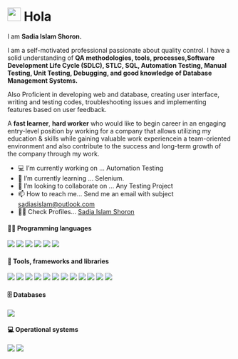 <h1 id="home"><img src="https://media.giphy.com/media/hvRJCLFzcasrR4ia7z/giphy.gif" width="30"/> Hola </h1>

I am <b>Sadia Islam Shoron.</b>

I am a self-motivated professional passionate about quality control. I have a solid understanding of <b>QA methodologies, tools, processes,Software Development Life Cycle (SDLC), STLC, SQL, Automation Testing, Manual Testing, Unit Testing, Debugging, and good knowledge of Database Management Systems.</b>

Also Proficient in developing web and database, creating user interface, writing and testing codes, troubleshooting issues and implementing features based on user feedback.

A <b>fast learner</b>, <b>hard worker</b> who would like to begin career in an engaging entry-level position by working for a company that allows utilizing my education & skills while gaining valuable work experiencein a team-oriented environment and also contribute to the success and long-term growth of the company through my work.

- 💻 I’m currently working on ... Automation Testing 
- 📖 I’m currently learning ... Selenium.
- 🤝 I’m looking to collaborate on ... Any Testing Project
- 📫 How to reach me... Send me an email with subject sadiasislam@outlook.com
- 👩‍💻 Check Profiles... <a href="https://linktr.ee/sadiamshoron">Sadia Islam Shoron</a>

#### 👨‍💻 Programming languages

<p>
    <a href="#home"><img src=https://img.shields.io/badge/-Java%20-%23525252.svg?style=flat&logo=Java&logoColor=white&"></a>
    <a href="#home"><img src=https://img.shields.io/badge/-JavaScript%20-%23525252.svg?style=flat&logo=JavaScript&logoColor=yellow&"></a>
    <a href="#home"><img src=https://img.shields.io/badge/-React%20-%23525252.svg?style=flat&logo=React&logoColor=blue&"></a>
    <a href="#home"><img src=https://img.shields.io/badge/-Python%20-%23525252.svg?style=flat&logo=Python&"></a>
    <a href="#home"><img src=https://img.shields.io/badge/PHP%20-%23525252.svg?style=flat&logo=amazon-dynamodb&"></a>
    <a href="#home"><img src=https://img.shields.io/badge/SQL%20-%23525252.svg?style=flat&logo=amazon-dynamodb&"></a>
</p>


#### 🧰 Tools, frameworks and libraries

<p>
    <!-- <a href="#home"><img src=https://img.shields.io/badge/-Mocha%20-%23525252.svg?style=flat&logo=Mocha&"></a>
    <a href="#home"><img src=https://img.shields.io/badge/-JUnit%20-%23525252.svg?style=flat&logo=cachet&"></a>
    <a href="#home"><img src=https://img.shields.io/badge/-Electron%20-%23525252.svg?style=flat&logo=Electron&"></a>
    <a href="#home"><img src=https://img.shields.io/badge/-Docker%20-%23525252.svg?style=flat&logo=docker&"></a>
    <a href="#home"><img src=https://img.shields.io/badge/-Spring%20-%23525252.svg?style=flat&logo=spring&logoColor=green&"></a>
    <a href="#home"><img src=https://img.shields.io/badge/-Cypress%20-%23525252.svg?style=flat&logo=cypress&"></a>
    <a href="#home"><img src=https://img.shields.io/badge/-Puppeteer%20-%23525252.svg?style=flat&logo=Puppeteer&logoColor=white&"></a>
    <a href="#home"><img src=https://img.shields.io/badge/-Gradle%20-%23525252.svg?style=flat&logo=Gradle&"></a>
    <a href="#home"><img src=https://img.shields.io/badge/-Kafka%20-%23525252.svg?style=flat&logo=apache-kafka&"></a>
    <a href="#home"><img src=https://img.shields.io/badge/-WebdriverIO%20-%23525252.svg?style=flat&logo=WebdriverIO&"></a>  -->
    <a href="#home"><img src=https://img.shields.io/badge/-Maven%20-%23525252.svg?style=flat&logo=apache-maven&logoColor=ffb9b4&"></a>
    <a href="#home"><img src=https://img.shields.io/badge/-Cucumber%20-%23525252.svg?style=flat&logo=cucumber&"></a>
    <a href="#home"><img src=https://img.shields.io/badge/-Selenium%20-%23525252.svg?style=flat&logo=selenium&"></a>
    <a href="#home"><img src=https://img.shields.io/badge/-Git%20-%23525252.svg?style=flat&logo=git&"></a>
    <a href="#home"><img src=https://img.shields.io/badge/-GitHub%20-%23525252.svg?style=flat&logo=github&"></a>
    <a href="#home"><img src=https://img.shields.io/badge/JMeter%20-%23525252.svg?style=flat&logo=Jenkins&"></a>
    <a href="#home"><img src=https://img.shields.io/badge/TestNG%20-%23525252.svg?style=flat&logo=Jenkins&"></a>
    <a href="#home"><img src=https://img.shields.io/badge/-Visual%20Studio%20Code%20-%23525252.svg?style=flat&logo=visual-studio-code&logoColor=007ACC&"></a>
    <a href="#home"><img src=https://img.shields.io/badge/-IntelliJ%20-%23525252.svg?style=flat&logo=jetbrains&"></a>
    <a href="#home"><img src=https://img.shields.io/badge/-Postman%20-%23525252.svg?style=flat&logo=postman&"></a> 
    <a href="#home"><img src=https://img.shields.io/badge/-PyCharm%20-%23525252.svg?style=flat&logo=Pycharm&logoColor=green&"></a>
    <a href="#home"><img src=https://img.shields.io/badge/-Appium%20-%23525252.svg?style=flat&logo=selenium&logoColor=purple&"></a>
    
</p>


#### 🗄️ Databases

<p>
  <a href="#home"><img src=https://img.shields.io/badge/-MySQL%20-%23525252.svg?style=flat&logo=mysql&logoColor=white&"></a>
  <!-- <a href="#home"><img src=https://img.shields.io/badge/-PostgreSQL%20-%23525252.svg?style=flat&logo=postgresql&"></a>
  <a href="#home"><img src=https://img.shields.io/badge/Heroku%20-%23525252.svg?style=flat&logo=Heroku&logoColor=purple&"></a>
  <a href="#home"><img src=https://img.shields.io/badge/MongoDB%20-%23525252.svg?style=flat&logo=MongoDB&"></a>
  <a href="#home"><img src=https://img.shields.io/badge/Oracle%20-%23525252.svg?style=flat&logo=Oracle&logoColor=red&"></a>
  <a href="#home"><img src=https://img.shields.io/badge/Redis%20-%23525252.svg?style=flat&logo=Redis&"></a> -->
</p>

#### 💻 Operational systems

<p>
  <a href="#home"><img src=https://img.shields.io/badge/-Linux%20-%23525252.svg?style=flat&logo=linux&logoColor=white&"></a>
  <!-- <a href="#home"><img src=https://img.shields.io/badge/-MacOS%20-%23525252.svg?style=flat&logo=apple&"></a> -->
  <a href="#home"><img src=https://img.shields.io/badge/-Windows%20-%23525252.svg?style=flat&logo=Windows&"></a>
</p>

<!--
**SMShoron/SMShoron** is a ✨ _special_ ✨ repository because its `README.md` (this file) appears on your GitHub profile.

Here are some ideas to get you started:

- 🔭 I’m currently working on ...
- 🌱 I’m currently learning ...
- 👯 I’m looking to collaborate on ...
- 🤔 I’m looking for help with ...
- 💬 Ask me about ...
- 📫 How to reach me: ...
- 😄 Pronouns: ...
- ⚡ Fun fact: ...
-->
